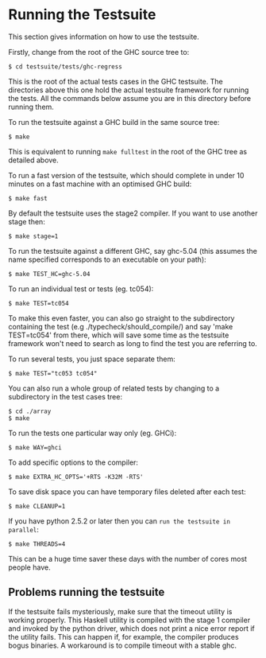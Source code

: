 # Running the Testsuite



This section gives information on how to use the testsuite.



Firstly, change from the root of the GHC source tree to:


```wiki
$ cd testsuite/tests/ghc-regress
```


This is the root of the actual tests cases in the GHC testsuite. The directories above this one hold the actual testsuite framework for running the tests. All the commands below assume you are in this directory before running them.



To run the testsuite against a GHC build in the same source tree:


```wiki
$ make
```


This is equivalent to running `make fulltest` in the root of the GHC tree as detailed above. 



To run a fast version of the testsuite, which should complete in under 10 minutes on a fast machine with an optimised GHC build:


```wiki
$ make fast
```


By default the testsuite uses the stage2 compiler. If you want to use another stage then:


```wiki
$ make stage=1
```


To run the testsuite against a different GHC, say ghc-5.04 (this assumes the name specified corresponds to an executable on your path):


```wiki
$ make TEST_HC=ghc-5.04
```


To run an individual test or tests (eg. tc054):


```wiki
$ make TEST=tc054
```


To make this even faster, you can also go straight to the subdirectory containing the test (e.g ./typecheck/should\_compile/) and say 'make TEST=tc054' from there, which will save some time as the testsuite framework won't need to search as long to find the test you are referring to.



To run several tests, you just space separate them:


```wiki
$ make TEST="tc053 tc054"
```


You can also run a whole group of related tests by changing to a subdirectory in the test cases tree:


```wiki
$ cd ./array
$ make
```


To run the tests one particular way only (eg. GHCi):


```wiki
$ make WAY=ghci
```


To add specific options to the compiler:


```wiki
$ make EXTRA_HC_OPTS='+RTS -K32M -RTS' 
```


To save disk space you can have temporary files deleted after each test:


```wiki
$ make CLEANUP=1
```


If you have python 2.5.2 or later then you can ```run the testsuite in parallel```:


```wiki
$ make THREADS=4
```


This can be a huge time saver these days with the number of cores most people have.


## Problems running the testsuite



If the testsuite fails mysteriously, make sure that the timeout utility is working properly. This Haskell utility is compiled with the stage 1 compiler and invoked by the python driver, which does not print a nice error report if the utility fails. This can happen if, for example, the compiler produces bogus binaries. A workaround is to compile timeout with a stable ghc.


